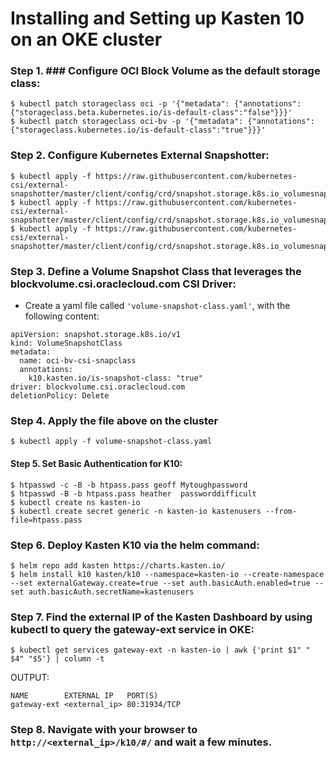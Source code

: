 # Installing and Setting up Kasten 10 on an OKE cluster


### Step 1. ### Configure OCI Block Volume as the default storage class:
```
$ kubectl patch storageclass oci -p '{"metadata": {"annotations": {"storageclass.beta.kubernetes.io/is-default-class":"false"}}}'
$ kubectl patch storageclass oci-bv -p '{"metadata": {"annotations":{"storageclass.kubernetes.io/is-default-class":"true"}}}'
```

### Step 2. Configure Kubernetes External Snapshotter:
```
$ kubectl apply -f https://raw.githubusercontent.com/kubernetes-csi/external-snapshotter/master/client/config/crd/snapshot.storage.k8s.io_volumesnapshotclasses.yaml
$ kubectl apply -f https://raw.githubusercontent.com/kubernetes-csi/external-snapshotter/master/client/config/crd/snapshot.storage.k8s.io_volumesnapshotcontents.yaml
$ kubectl apply -f https://raw.githubusercontent.com/kubernetes-csi/external-snapshotter/master/client/config/crd/snapshot.storage.k8s.io_volumesnapshots.yaml
```

### Step 3. Define a Volume Snapshot Class that leverages the blockvolume.csi.oraclecloud.com CSI Driver:

* Create a yaml file called ```'volume-snapshot-class.yaml'```, with the following content:
```
apiVersion: snapshot.storage.k8s.io/v1
kind: VolumeSnapshotClass
metadata:
  name: oci-bv-csi-snapclass
  annotations:
    k10.kasten.io/is-snapshot-class: "true"
driver: blockvolume.csi.oraclecloud.com
deletionPolicy: Delete
```

### Step 4. Apply the file above on the cluster
```
$ kubectl apply -f volume-snapshot-class.yaml
```

#### Step 5. Set Basic Authentication for K10:
```
$ htpasswd -c -B -b htpass.pass geoff Mytoughpassword
$ htpasswd -B -b htpass.pass heather  passworddifficult
$ kubectl create ns kasten-io
$ kubectl create secret generic -n kasten-io kastenusers --from-file=htpass.pass
```

### Step 6. Deploy Kasten K10 via the helm command:
```
$ helm repo add kasten https://charts.kasten.io/
$ helm install k10 kasten/k10 --namespace=kasten-io --create-namespace --set externalGateway.create=true --set auth.basicAuth.enabled=true --set auth.basicAuth.secretName=kastenusers
```

### Step 7. Find the external IP of the Kasten Dashboard by using kubectl to query the gateway-ext service in OKE:
```
$ kubectl get services gateway-ext -n kasten-io | awk {'print $1" " $4" "$5'} | column -t
```
OUTPUT:
```
NAME        EXTERNAL IP   PORT(S)
gateway-ext <external_ip> 80:31934/TCP
```


### Step 8. Navigate with your browser to ```http://<external_ip>/k10/#/``` and wait a few minutes.
